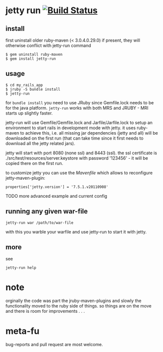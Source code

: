 # jetty run [![Build Status](https://secure.travis-ci.org/mkristian/jetty-run.png)](http://travis-ci.org/mkristian/jetty-run) #

## install ##

first uninstall older ruby-maven (< 3.0.4.0.29.0) if present, they will otherwise conflict with jetty-run command

    $ gem uninstall ruby-maven
	$ gem install jetty-run

## usage ##

    $ cd my_rails_app
 	$ jruby -S bundle install
	$ jetty-run

for `bundle install` you need to use JRuby since Gemfile.lock needs to be for the java platform. `jetty-run` works with both MRS and JRUBY - MRI starts up slightly faster.

jetty-run will use Gemfile/Gemfile.lock and Jarfile/Jarfile.lock to setup an environment to start rails in development mode with jetty. it uses ruby-maven to achieve this, i.e. all missing jar dependencies (jetty and all) will be downloaded on the first run (that can take time since it first needs to download all the jetty related jars).

jetty will start with port 8080 (none ssl) and 8443 (ssl). the ssl certificate is ./src/test/resources/server.keystore with password '123456' - it will be copied there on the first run.

to customize jetty you can use the _Mavenfile_ which allows to reconfigure jetty-maven-plugin:

    properties['jetty.version'] = '7.5.1.v20110908'

TODO more advanced example and current config

## running any given war-file ##

    jetty-run war /path/to/war-file

with this you warble your warfile and use jetty-run to start it with jetty.

## more ##

see

    jetty-run help
	 
# note #

orginally the code was part the jruby-maven-plugins and slowly the functionality moved to the ruby side of things. so things are on the move and there is room for improvements . . .

# meta-fu #

bug-reports and pull request are most welcome.


